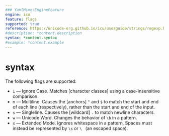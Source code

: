 ```yaml
---
### YamlMime:EngineFeature
engine: icu
feature: flags
supported: true
reference: https://unicode-org.github.io/icu/userguide/strings/regexp.html#flag-options
#description: *content.description
syntax: *content.syntax
#example: *content.example
---
```

# syntax
The following flags are supported:
- `i` &mdash; Ignore Case. Matches [character classes] using a case-insensitive comparison.
- `m` &mdash; Multiline. Causes the [anchors] `^` and `$` to match the start and end of each line (respectively), rather than the start and end of the input.
- `s` &mdash; Singleline. Causes the [wildcard] `.` to match newline characters.
- `w` &mdash; Unicode Word. Changes the behavior of `\b` in a pattern.
- `x` &mdash; Extended Mode. Ignores whitespace in a pattern. Spaces must instead be represented by `\s` or `\ ` (an escaped space).

